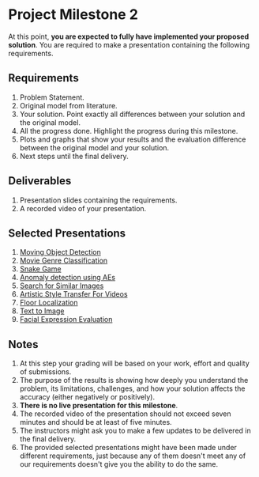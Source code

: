 # Project Milestone 2

At this point, **you are expected to fully have implemented your proposed solution**. You are required to make a presentation containing the following requirements.

## Requirements

1. Problem Statement.
2. Original model from literature.
3. Your solution. Point exactly all differences between your solution and the original model.
4. All the progress done. Highlight the progress during this milestone.
5. Plots and graphs that show your results and the evaluation difference between the original model and your solution.
6. Next steps until the final delivery.

## Deliverables

1. Presentation slides containing the requirements.
2. A recorded video of your presentation.

## Selected Presentations

1. [Moving Object Detection](assets/selected_ms2_presentations/moving_object.pdf)
2. [Movie Genre Classification](assets/selected_ms2_presentations/movie_genre.pdf)
3. [Snake Game](assets/selected_ms2_presentations/snake_game.pdf)
4. [Anomaly detection using AEs](assets/selected_ms2_presentations/anomaly.pdf)
5. [Search for Similar Images](assets/selected_ms2_presentations/similar_images.pdf)
6. [Artistic Style Transfer For Videos](assets/selected_ms2_presentations/style_transfer.pdf)
7. [Floor Localization](assets/selected_ms2_presentations/localization.pdf)
8. [Text to Image](assets/selected_ms2_presentations/txt2img.pdf)
9. [Facial Expression Evaluation](assets/selected_ms2_presentations/facial_expression.pdf)

## Notes

1. At this step your grading will be based on your work, effort and quality of submissions.
2. The purpose of the results is showing how deeply you understand the problem, its limitations, challenges, and how your solution affects the accuracy (either negatively or
positively).
3. **There is no live presentation for this milestone**.
4. The recorded video of the presentation should not exceed seven minutes and should be at least of five minutes.
5. The instructors might ask you to make a few updates to be delivered in the final delivery.
6. The provided selected presentations might have been made under different requirements, just because any of them doesn't meet any of our requirements doesn't give you the ability to do the same.
